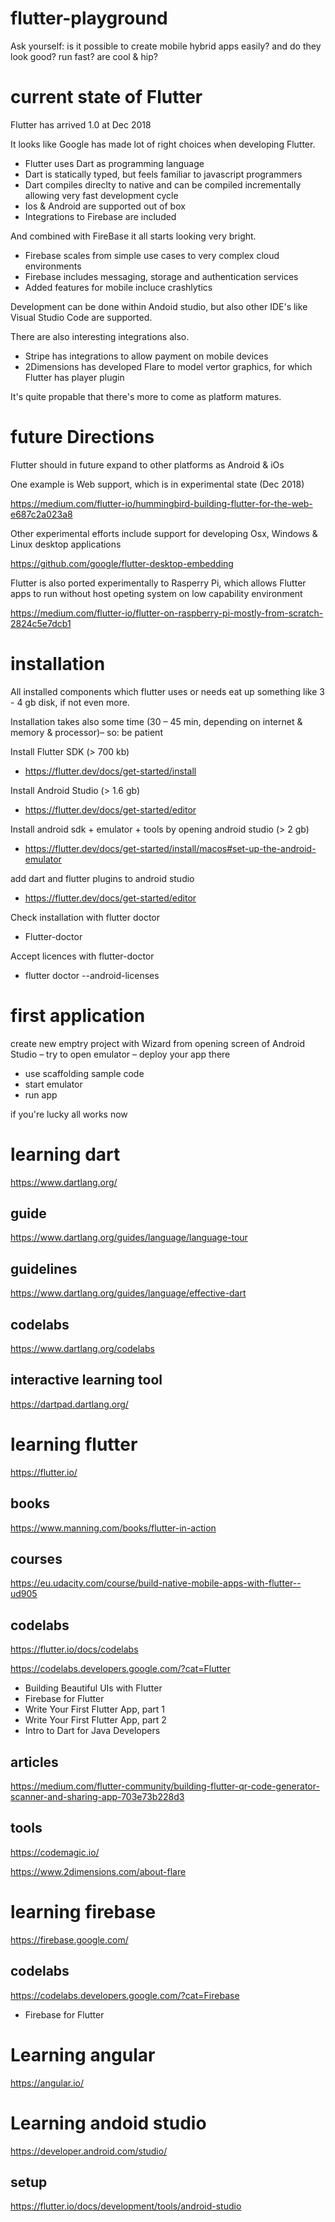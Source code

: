 # flutter-playground

Ask yourself: is it possible to create mobile hybrid apps easily? and do they look good? run fast? are cool & hip?

# current state of Flutter

Flutter has arrived 1.0 at Dec 2018

It looks like Google has made lot of right choices when developing Flutter.

- Flutter uses Dart as programming language
- Dart is statically typed, but feels familiar to javascript programmers 
- Dart compiles direclty to native and can be compiled incrementally allowing very fast development cycle  
- Ios & Android are supported out of box
- Integrations to Firebase are included

And combined with FireBase it all starts looking very bright.

- Firebase scales from simple use cases to very complex cloud environments 
- Firebase includes messaging, storage and authentication services 
- Added features for mobile incluce crashlytics

Development can be done within Andoid studio, but also other IDE's like Visual Studio Code are supported.

There are also interesting integrations also.

- Stripe has integrations to allow payment on mobile devices
- 2Dimensions has developed Flare to model vertor graphics, for which Flutter has player plugin

It's quite propable that there's more to come as platform matures.

# future Directions

Flutter should in future expand to other platforms as Android & iOs

One example is Web support, which is in experimental state (Dec 2018)

https://medium.com/flutter-io/hummingbird-building-flutter-for-the-web-e687c2a023a8

Other experimental efforts include support for developing Osx, Windows & Linux desktop applications

https://github.com/google/flutter-desktop-embedding

Flutter is also ported experimentally to Rasperry Pi, which allows Flutter apps to run without host opeting system on low capability environment

https://medium.com/flutter-io/flutter-on-raspberry-pi-mostly-from-scratch-2824c5e7dcb1

# installation

All installed components which flutter uses or needs eat up something like 3 - 4 gb disk, if not even more.

Installation takes also some time (30 – 45 min, depending on internet & memory & processor)– so: be patient

Install Flutter SDK (> 700 kb)
-	https://flutter.dev/docs/get-started/install

Install Android Studio (> 1.6 gb)
-	https://flutter.dev/docs/get-started/editor

Install android sdk + emulator + tools by opening android studio (> 2 gb)
-	https://flutter.dev/docs/get-started/install/macos#set-up-the-android-emulator

add dart and flutter plugins to android studio 
-	https://flutter.dev/docs/get-started/editor

Check installation with flutter doctor 
-	Flutter-doctor

Accept licences with flutter-doctor
-	flutter doctor --android-licenses

# first application

create new emptry project with Wizard from opening screen of Android Studio – try to open emulator – deploy your app there 

-	use scaffolding sample code
-	start emulator
-	run app

if you're lucky all works now

# learning dart

https://www.dartlang.org/

## guide

https://www.dartlang.org/guides/language/language-tour

## guidelines

https://www.dartlang.org/guides/language/effective-dart

## codelabs

https://www.dartlang.org/codelabs

## interactive learning tool

https://dartpad.dartlang.org/

# learning flutter

https://flutter.io/

## books

https://www.manning.com/books/flutter-in-action

## courses

https://eu.udacity.com/course/build-native-mobile-apps-with-flutter--ud905

## codelabs

https://flutter.io/docs/codelabs

https://codelabs.developers.google.com/?cat=Flutter

- Building Beautiful UIs with Flutter
- Firebase for Flutter
- Write Your First Flutter App, part 1
- Write Your First Flutter App, part 2
- Intro to Dart for Java Developers 

## articles

https://medium.com/flutter-community/building-flutter-qr-code-generator-scanner-and-sharing-app-703e73b228d3

## tools

https://codemagic.io/

https://www.2dimensions.com/about-flare

# learning firebase

https://firebase.google.com/

## codelabs

https://codelabs.developers.google.com/?cat=Firebase

- Firebase for Flutter

# Learning angular

https://angular.io/

# Learning andoid studio

https://developer.android.com/studio/

## setup

https://flutter.io/docs/development/tools/android-studio
